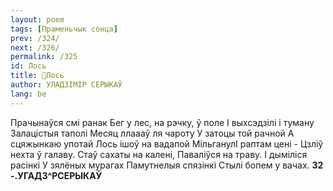 ```yaml
---
layout: poem
tags: [Праменьчык сонца]
prev: /324/
next: /326/
permalink: /325
id: Лось
title: 🚧Лось
author: УЛАДЗІМІР СЕРЫКАЎ
lang: be
---
```



Прачынаўся смі ранак Бег у лес, на рэчку, ў поле I выхсэдзілі і туману Залацістыя таполі Месяц ллаааў ля чароту У затоцы той рачной А сцяжынкаю употай Лось ішоў на вадапой МільганулІ раптам цені - Цзліў нехта ў галаву. Стаў сахаты на калені, Паваліўся на траву.
I дыміліся расінкі
У зялёных мурагах Памутнелыя спязінкі Стылі бопем у вачах.
**32 -.УГАДЗ^РСЕРЫКАЎ**
